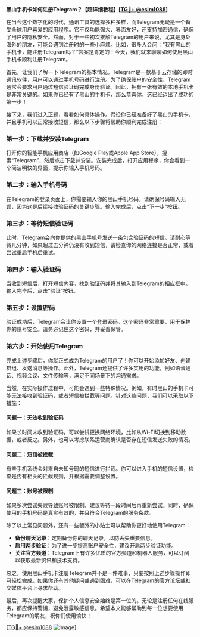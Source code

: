 **黑山手机卡如何注册Telegram？【超详细教程】[[TG💪+ @esim1088](https://t.me/s/esim1088)]**

在当今这个数字化的时代，通讯工具的选择多种多样，而Telegram无疑是一个备受全球用户喜爱的应用程序。它不仅功能强大、界面友好，还支持加密通信，确保了用户的隐私安全。然而，对于一些初次接触Telegram的用户来说，尤其是身处海外的朋友，可能会遇到注册时的一些小麻烦。比如，很多人会问：“我有黑山的手机卡，能注册Telegram吗？”答案是肯定的！今天，我们就来聊聊如何使用黑山手机卡顺利注册Telegram。

首先，让我们了解一下Telegram的基本情况。Telegram是一款基于云存储的即时通讯软件，用户可以通过手机号码进行注册。为了确保账户的安全性，Telegram通常会要求用户通过短信验证码完成身份验证。因此，拥有一张有效的本地手机卡是非常关键的。如果你已经有了黑山的手机卡，那么恭喜你，这已经迈出了成功的第一步！

接下来，我们进入正题，看看如何具体操作。假设你已经准备好了黑山的手机卡，并且手机可以正常接收短信，那么以下步骤将帮助你顺利完成注册：

### **第一步：下载并安装Telegram**
打开你的智能手机应用商店（如Google Play或Apple App Store），搜索“Telegram”，然后点击下载并安装。安装完成后，打开应用程序，你会看到一个简洁明快的界面，提示你输入手机号码。

### **第二步：输入手机号码**
在Telegram的登录页面上，你需要输入你的黑山手机号码。请确保号码输入无误，因为这是后续接收验证码的关键步骤。输入完成后，点击“下一步”按钮。

### **第三步：等待短信验证码**
此时，Telegram会向你提供的黑山手机号发送一条包含验证码的短信。请耐心等待几分钟，如果超过五分钟仍没有收到短信，请检查你的网络连接是否正常，或者尝试重启手机后重试。

### **第四步：输入验证码**
当收到短信后，打开短信内容，找到验证码并将其输入到Telegram的相应框中。输入完毕后，点击“验证”按钮。

### **第五步：设置密码**
验证成功后，Telegram会让你设置一个登录密码。这个密码非常重要，用于保护你的账号安全。请务必记住这个密码，并妥善保管。

### **第六步：开始使用Telegram**
完成上述步骤后，你就正式成为Telegram的用户了！你可以开始添加好友、创建群组、发送消息等操作。此外，Telegram还提供了许多实用的功能，例如语音通话、视频会议、文件传输等，满足不同场景下的沟通需求。

当然，在实际操作过程中，可能会遇到一些特殊情况。例如，有时黑山的手机卡可能无法接收到验证码，或者短信被拦截等问题。针对这些问题，我们可以采取以下措施：

#### **问题一：无法收到验证码**
如果长时间未收到验证码，可以尝试更换网络环境，比如从Wi-Fi切换到移动数据，或者反之。另外，也可以考虑联系运营商确认是否存在短信发送失败的情况。

#### **问题二：短信被拦截**
有些手机系统会对来自未知号码的短信进行拦截。你可以进入手机的短信设置，检查是否有相关的拦截规则，并根据需要调整设置。

#### **问题三：账号被限制**
如果多次尝试失败导致账号被限制，建议等待一段时间后再重新尝试。同时，确保使用的手机号码是真实有效的，并且符合Telegram的服务条款。

除了以上常见问题外，还有一些额外的小贴士可以帮助你更好地使用Telegram：

- **备份聊天记录**：定期备份你的聊天记录，以防丢失重要信息。
- **启用两步验证**：为了进一步提高账户安全性，建议开启两步验证功能。
- **关注官方频道**：Telegram上有许多优质的官方频道和机器人服务，可以订阅以获取最新资讯和技术支持。

总之，使用黑山手机卡注册Telegram并不是一件难事，只要按照上述步骤操作即可轻松完成。如果你还有其他疑问或遇到困难，可以在Telegram的官方论坛或社交媒体平台上寻求帮助。

最后，再次提醒大家，保护个人信息安全始终是第一位的。无论是注册任何在线服务，都应保持警惕，避免泄露敏感信息。希望本文能够帮助到每一位想要使用Telegram的朋友，祝你们使用愉快！

[[TG💪+ @esim1088](https://t.me/s/esim1088) ![Image](https://i.postimg.cc/4NQfJmqS/Snipaste-2025-05-13-00-14-12.png)]